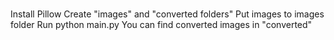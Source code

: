 #

Install Pillow Create "images" and "converted folders" Put images to images
folder Run python main.py You can find converted images in "converted"
